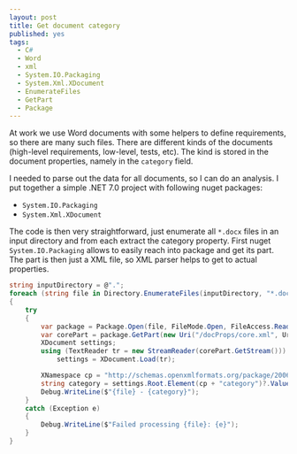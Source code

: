 ```yaml
---
layout: post
title: Get document category
published: yes
tags:
  - C#
  - Word
  - xml
  - System.IO.Packaging
  - System.Xml.XDocument
  - EnumerateFiles
  - GetPart
  - Package
---
```

At work we use Word documents with some helpers to define requirements, so there are many such files. There are different kinds of the documents (high-level requirements, low-level, tests, etc). The kind is stored in the document properties, namely in the `category` field.

I needed to parse out the data for all documents, so I can do an analysis. I put together a simple .NET 7.0 project with following nuget packages:

 - `System.IO.Packaging`
 - `System.Xml.XDocument`

The code is then very straightforward, just enumerate all `*.docx` files in an input directory and from each extract the category property. First nuget `System.IO.Packaging` allows to easily reach into package and get its part. The part is then just a XML file, so XML parser helps to get to actual properties.

```c#
string inputDirectory = @".";
foreach (string file in Directory.EnumerateFiles(inputDirectory, "*.docx", SearchOption.AllDirectories))
{
    try
    {
        var package = Package.Open(file, FileMode.Open, FileAccess.ReadWrite);
        var corePart = package.GetPart(new Uri("/docProps/core.xml", UriKind.Relative));
        XDocument settings;
        using (TextReader tr = new StreamReader(corePart.GetStream()))
            settings = XDocument.Load(tr);

        XNamespace cp = "http://schemas.openxmlformats.org/package/2006/metadata/core-properties";
        string category = settings.Root.Element(cp + "category")?.Value ?? "<NONE>";
        Debug.WriteLine($"{file} - {category}");
    }
    catch (Exception e)
    {
        Debug.WriteLine($"Failed processing {file}: {e}");
    }
}
```
